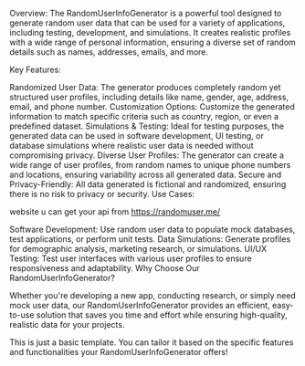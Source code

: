 Overview: The RandomUserInfoGenerator is a powerful tool designed to generate random user data that can be used for a variety of applications, including testing, development, and simulations. It creates realistic profiles with a wide range of personal information, ensuring a diverse set of random details such as names, addresses, emails, and more.

Key Features:

Randomized User Data: The generator produces completely random yet structured user profiles, including details like name, gender, age, address, email, and phone number.
Customization Options: Customize the generated information to match specific criteria such as country, region, or even a predefined dataset.
Simulations & Testing: Ideal for testing purposes, the generated data can be used in software development, UI testing, or database simulations where realistic user data is needed without compromising privacy.
Diverse User Profiles: The generator can create a wide range of user profiles, from random names to unique phone numbers and locations, ensuring variability across all generated data.
Secure and Privacy-Friendly: All data generated is fictional and randomized, ensuring there is no risk to privacy or security.
Use Cases:

website u can get your api from https://randomuser.me/

Software Development: Use random user data to populate mock databases, test applications, or perform unit tests.
Data Simulations: Generate profiles for demographic analysis, marketing research, or simulations.
UI/UX Testing: Test user interfaces with various user profiles to ensure responsiveness and adaptability.
Why Choose Our RandomUserInfoGenerator?

Whether you're developing a new app, conducting research, or simply need mock user data, our RandomUserInfoGenerator provides an efficient, easy-to-use solution that saves you time and effort while ensuring high-quality, realistic data for your projects.

This is just a basic template. You can tailor it based on the specific features and functionalities your RandomUserInfoGenerator offers!
